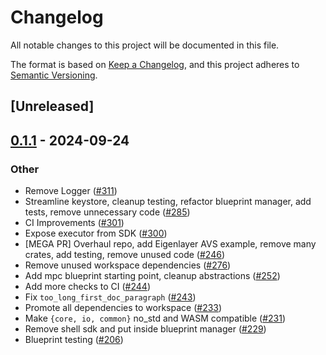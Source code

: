 # Changelog

All notable changes to this project will be documented in this file.

The format is based on [Keep a Changelog](https://keepachangelog.com/en/1.0.0/),
and this project adheres to [Semantic Versioning](https://semver.org/spec/v2.0.0.html).

## [Unreleased]

## [0.1.1](https://github.com/webb-tools/gadget/releases/tag/blueprint-test-utils-v0.1.1) - 2024-09-24

### Other

- Remove Logger ([#311](https://github.com/webb-tools/gadget/pull/311))
- Streamline keystore, cleanup testing, refactor blueprint manager, add tests, remove unnecessary code ([#285](https://github.com/webb-tools/gadget/pull/285))
- CI Improvements ([#301](https://github.com/webb-tools/gadget/pull/301))
- Expose executor from SDK ([#300](https://github.com/webb-tools/gadget/pull/300))
- [MEGA PR] Overhaul repo, add Eigenlayer AVS example, remove many crates, add testing, remove unused code ([#246](https://github.com/webb-tools/gadget/pull/246))
- Remove unused workspace dependencies ([#276](https://github.com/webb-tools/gadget/pull/276))
- Add mpc blueprint starting point, cleanup abstractions ([#252](https://github.com/webb-tools/gadget/pull/252))
- Add more checks to CI ([#244](https://github.com/webb-tools/gadget/pull/244))
- Fix `too_long_first_doc_paragraph` ([#243](https://github.com/webb-tools/gadget/pull/243))
- Promote all dependencies to workspace ([#233](https://github.com/webb-tools/gadget/pull/233))
- Make `{core, io, common}` no_std and WASM compatible ([#231](https://github.com/webb-tools/gadget/pull/231))
- Remove shell sdk and put inside blueprint manager ([#229](https://github.com/webb-tools/gadget/pull/229))
- Blueprint testing ([#206](https://github.com/webb-tools/gadget/pull/206))
